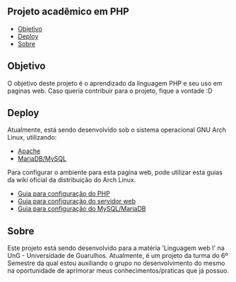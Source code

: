 ## Projeto acadêmico em PHP
* [Objetivo](#objetivo)
* [Deploy](#deploy)
* [Sobre](#sobre)

## Objetivo
O objetivo deste projeto é o aprendizado da linguagem PHP e seu uso em paginas web. Caso
queria contribuir para o projeto, fique a vontade :D

## Deploy
Atualmente, está sendo desenvolvido sob o sistema operacional GNU Arch Linux, utilizando:
- [Apache](https://www.archlinux.org/packages/extra/x86_64/apache/)
- [MariaDB/MySQL](https://www.archlinux.org/packages/extra/x86_64/mariadb/)
 
Para configurar o ambiente para esta pagina web, pode utilizar esta guias da wiki oficial da 
distribuição do Arch Linux.
- [Guia para configuração do PHP](https://wiki.archlinux.org/index.php/PHP)
- [Guia para configuração do servidor web](https://wiki.archlinux.org/index.php/Apache_HTTP_Server)
- [Guia para configuração do MySQL/MariaDB](https://wiki.archlinux.org/index.php/MySQL)

## Sobre
Este projeto está sendo desenvolvido para a matéria 'Linguagem web I' na UnG - Universidade de Guarulhos.
Atualmente, é um projeto da turma do 6º Semestre da qual estou auxiliando o grupo no desenvolvimento do mesmo 
na oportunidade de aprimorar meus conhecimentos/praticas que já possuo.